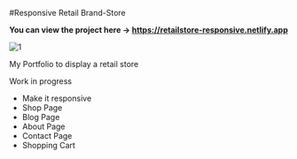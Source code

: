 #Responsive Retail Brand-Store

**You can view the project here -> https://retailstore-responsive.netlify.app**

![1](https://user-images.githubusercontent.com/102899419/231403386-cafd22cb-edb0-4c17-9e93-957d7e7d2133.JPG)

My Portfolio to display a retail store

Work in progress
* Make it responsive
* Shop Page
* Blog Page 
* About Page
* Contact Page
* Shopping Cart 

